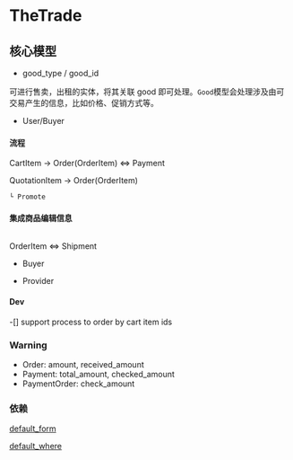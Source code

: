 # TheTrade



## 核心模型
 
* good_type / good_id
 
可进行售卖，出租的实体，将其关联 good 即可处理。`Good`模型会处理涉及由可交易产生的信息，比如价格、促销方式等。

* User/Buyer

#### 流程  
CartItem -> Order(OrderItem) <=> Payment


QuotationItem -> Order(OrderItem)
  
```
└ Promote
```
  
#### 集成商品编辑信息
```erb

```
  
OrderItem <=> Shipment
         
* Buyer
 
* Provider

#### Dev 
-[] support process to order by cart item ids

### Warning
* Order: amount, received_amount
* Payment: total_amount, checked_amount
* PaymentOrder: check_amount

### 依赖
[default_form](https://github.com/qinmingyuan/default_form)

[default_where](https://github.com/qinmingyuan/default_where)

 